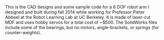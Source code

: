 This is the CAD designs and some sample code for a 6 DOF robot arm I designed and built during fall 2014 while working for Professor Pieter Abbeel at the Robot Learning Lab at UC Berkeley.
It is made of laser-cut MDF and uses hobby servos for a total cost of ~$500. The SolidWorks files include some of the bearings, but no motors, angle-brackets, or springs (for counter-weights).
